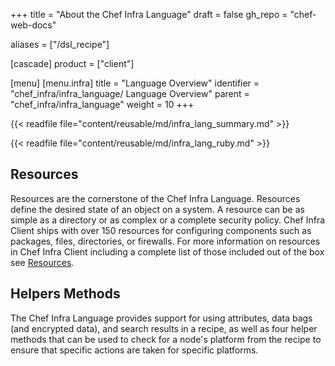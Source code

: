 +++
title = "About the Chef Infra Language"
draft = false
gh_repo = "chef-web-docs"

aliases = ["/dsl_recipe"]

[cascade]
  product = ["client"]

[menu]
  [menu.infra]
    title = "Language Overview"
    identifier = "chef_infra/infra_language/ Language Overview"
    parent = "chef_infra/infra_language"
    weight = 10
+++

{{< readfile file="content/reusable/md/infra_lang_summary.md" >}}

{{< readfile file="content/reusable/md/infra_lang_ruby.md" >}}

## Resources

Resources are the cornerstone of the Chef Infra Language. Resources define the desired state of an object on a system. A resource can be as simple as a directory or as complex or a complete security policy. Chef Infra Client ships with over 150 resources for configuring components such as packages, files, directories, or firewalls. For more information on resources in Chef Infra Client including a complete list of those included out of the box see [Resources](/resources).

## Helpers Methods

The Chef Infra Language provides support for using attributes, data bags (and
encrypted data), and search results in a recipe, as well as four helper
methods that can be used to check for a node's platform from the recipe
to ensure that specific actions are taken for specific platforms.

